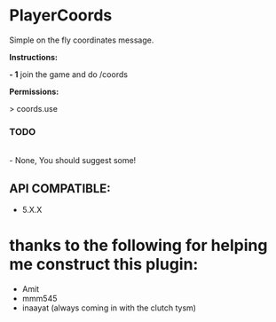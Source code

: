 # PlayerCoords
Simple on the fly  coordinates message.
<p align="center">

 
</p> <p></p>

<p><b>Instructions:</b></p>
<p><b> - 1</b> join the game and do /coords </p><p></p>
<p><b>Permissions:</b></p>
> coords.use <br>
<h3>TODO </h3><br>
- None, You should suggest some!

## API COMPATIBLE:
- 5.X.X

 # thanks to the following for helping me construct this plugin:
- Amit
- mmm545
- inaayat (always coming in with the clutch tysm)
